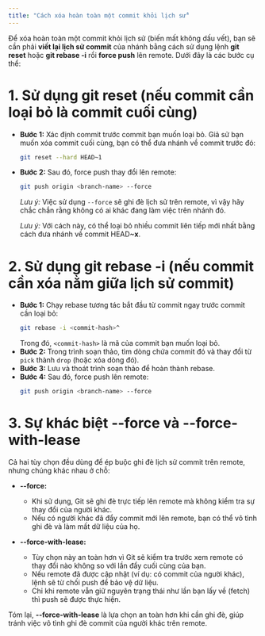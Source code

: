 ```yaml
---
title: "Cách xóa hoàn toàn một commit khỏi lịch sử"
---
```

Để xóa hoàn toàn một commit khỏi lịch sử (biến mất không dấu vết), bạn sẽ cần phải **viết lại lịch sử commit** của nhánh bằng cách sử dụng lệnh **git reset** hoặc **git rebase -i** rồi **force push** lên remote. Dưới đây là các bước cụ thể:

# 1. Sử dụng **git reset** (nếu commit cần loại bỏ là commit cuối cùng)
- **Bước 1:** Xác định commit trước commit bạn muốn loại bỏ. Giả sử bạn muốn xóa commit cuối cùng, bạn có thể đưa nhánh về commit trước đó:
  ```bash
  git reset --hard HEAD~1
  ```
- **Bước 2:** Sau đó, force push thay đổi lên remote:
  ```bash
  git push origin <branch-name> --force
  ```
  *Lưu ý:* Việc sử dụng `--force` sẽ ghi đè lịch sử trên remote, vì vậy hãy chắc chắn rằng không có ai khác đang làm việc trên nhánh đó.

  *Lưu ý:* Với cách này, có thể loại bỏ nhiều commit liên tiếp mới nhất bằng cách đưa nhánh về commit HEAD~**x**.

# 2. Sử dụng **git rebase -i** (nếu commit cần xóa nằm giữa lịch sử commit)
- **Bước 1:** Chạy rebase tương tác bắt đầu từ commit ngay trước commit cần loại bỏ:
  ```bash
  git rebase -i <commit-hash>^
  ```
  Trong đó, `<commit-hash>` là mã của commit bạn muốn loại bỏ.
- **Bước 2:** Trong trình soạn thảo, tìm dòng chứa commit đó và thay đổi từ `pick` thành `drop` (hoặc xóa dòng đó).
- **Bước 3:** Lưu và thoát trình soạn thảo để hoàn thành rebase.
- **Bước 4:** Sau đó, force push lên remote:
  ```bash
  git push origin <branch-name> --force
  ```
# 3. Sự khác biệt --force và --force-with-lease
Cả hai tùy chọn đều dùng để ép buộc ghi đè lịch sử commit trên remote, nhưng chúng khác nhau ở chỗ:

- **--force:**  
  - Khi sử dụng, Git sẽ ghi đè trực tiếp lên remote mà không kiểm tra sự thay đổi của người khác.  
  - Nếu có người khác đã đẩy commit mới lên remote, bạn có thể vô tình ghi đè và làm mất dữ liệu của họ.

- **--force-with-lease:**  
  - Tùy chọn này an toàn hơn vì Git sẽ kiểm tra trước xem remote có thay đổi nào không so với lần đẩy cuối cùng của bạn.  
  - Nếu remote đã được cập nhật (ví dụ: có commit của người khác), lệnh sẽ từ chối push để bảo vệ dữ liệu.  
  - Chỉ khi remote vẫn giữ nguyên trạng thái như lần bạn lấy về (fetch) thì push sẽ được thực hiện.

Tóm lại, **--force-with-lease** là lựa chọn an toàn hơn khi cần ghi đè, giúp tránh việc vô tình ghi đè commit của người khác trên remote.
